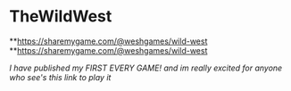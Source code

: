 # TheWildWest
**https://sharemygame.com/@weshgames/wild-west
**https://sharemygame.com/@weshgames/wild-west

*I have published my FIRST EVERY GAME! and im really excited for anyone who see's this link to play it*
